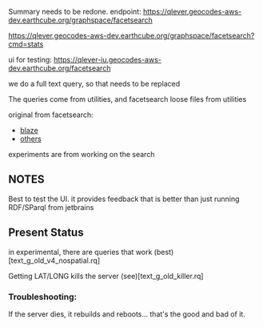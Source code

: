 Summary needs to be redone.
endpoint:
https://qlever.geocodes-aws-dev.earthcube.org/graphspace/facetsearch

https://qlever.geocodes-aws-dev.earthcube.org/graphspace/facetsearch?cmd=stats

ui for testing:
https://qlever-iu.geocodes-aws-dev.earthcube.org/facetsearch

we do a full text query, so that needs to be replaced



The queries come from utilities, and facetsearch
loose files from utilities

original from facetsearch:
* [blaze](https://github.com/earthcube/facetsearch/tree/master/client/src/sparql_blaze)
* [others](https://github.com/earthcube/facetsearch/tree/master/client/src/sparql)

experiments are from working on the search
## NOTES
Best to test the UI. it provides feedback that is better than just running RDF/SParql from jetbrains

  

## Present Status
in experimental, there are queries that work (best)[text_g_old_v4_nospatial.rq]

Getting LAT/LONG kills the server (see)[text_g_old_killer.rq]

### Troubleshooting:
If the server dies, it rebuilds and reboots... that's the good and bad of it.



